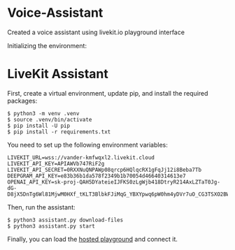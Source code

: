 # Voice-Assistant
Created a voice assistant using livekit.io playground interface

Initializing the environment:

# LiveKit Assistant

First, create a virtual environment, update pip, and install the required packages:

```
$ python3 -m venv .venv
$ source .venv/bin/activate
$ pip install -U pip
$ pip install -r requirements.txt
```

You need to set up the following environment variables:

```
LIVEKIT_URL=wss://vander-kmfwqxl2.livekit.cloud
LIVEKIT_API_KEY=APIAWVb747RiF2g
LIVEKIT_API_SECRET=0RXXNuQNPAWp08qrcp6HQlqcRX1gFqJj12i8Beba7Tb
DEEPGRAM_API_KEY=e83b36b1da578f2349b1b70054d46640314613e7
OPENAI_API_KEY=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
```

Then, run the assistant:

```
$ python3 assistant.py download-files
$ python3 assistant.py start
```

Finally, you can load the [hosted playground](https://agents-playground.livekit.io/) and connect it.